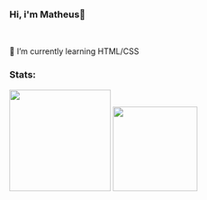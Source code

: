 <div>
<h3>Hi, i'm Matheus👋</h3>
  <br>
  <p>📖 I’m currently learning HTML/CSS</p>
</div>
<div>
  <h3> Stats: </h3>
  <img height="180em" src="https://github-readme-stats.vercel.app/api?username=Mathelzu&theme=material-palenight&show_icons=true"/>
   <img height="150em" src="https://github-readme-stats.vercel.app/api/top-langs/?username=Mathelzu&layout=compact&langs_count=7&theme=dracula"/>
</div>

